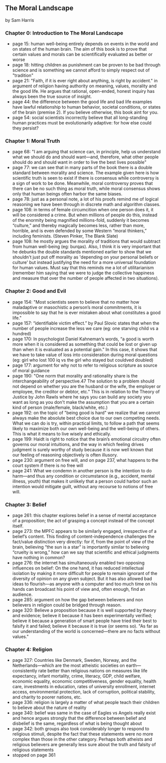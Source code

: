 ## The Moral Landscape

by Sam Harris

### Chapter 0: Introduction to The Moral Landscape
* page 15: human well-being entirely depends on events in the world and on states of the human brain. The aim of this book is to prove that certain values and morals can be scientifically evaluated as better or worse
* page 18: hitting children as punishment can be proven to be bad through science and is something we cannot afford to simply respect out of "tradition"
* page 21: "Faith, if it is ever right about anything, is right by accident." in argument of religion having authority on meaning, values, morality and the good life. He argues that rational, open-ended, honest inquiry has always been the true source of insight.
* page 44: the difference between the good life and bad life examples have lawful relationship to human behavior, societal conditions, or states of the brain (premise 2). If you believe otherwise, this book aint for you.
* page 54: social scientists incorrectly believe that all long-standing human practices must be evolutionarily adaptive: for how else could they persist?

### Chapter 1: Moral Truth
* page 68: "I am arguing that science can, in principle, help us understand what we should do and should want—and, therefore, what other people should do and should want in order to live the best lives possible"
* page 77: we can see that in many parts of the book there is a double standard between morality and science. The example given here is how scientific truth is seen to exist if there is consensus while controversy is a sign of work to be done. Meanwhile, moral controversy proves that there can be no such thing as moral truth, while moral consensus shows only that human beings often harbor the same biases. 
* page 78: just as a personal note, a lot of his proofs remind me of logical reasoning we have been through in discrete math and algorithm classes.
* page 108: in terms of female circumcition when one person does it, it will be considered a crime. But when millions of people do this, instead of the enormity being magnified millions-fold, suddenly it becomes “culture,” and thereby magically becomes less, rather than more, horrible, and is even defended by some Western “moral thinkers,” including feminists. (Steven Pinker, The Blank Slate)
* page 108: he mostly argues the morality of traditions that would subtract from human well-being (eg: burqas). Also, I think it is very important that he debunks the double standards mentioned earlier to show that we shouldn't just put off morality as 'depending on your personal beliefs or culture' but instead justifying the need for a more universal foundation for human values. Must say that this reminds me a lot of utilitarianism (remember him saying that we were to judge the collective happiness and measure that over the number of people affected in two situations).

### Chapter 2: Good and Evil
* page 154: "Most scientists seem to believe that no matter how maladaptive or masochistic a person’s moral commitments, it is impossible to say that he is ever mistaken about what constitutes a good life."
* page 157: “identifiable victim effect.” by Paul Slovic states that when the number of people increase the less we care (eg: one starving child vs a hundred)
* page 170: In psychologist Daniel Kahneman’s words, “a good is worth more when it is considered as something that could be lost or given up than when it is evaluated as a potential gain." In this case, it shows that we have to take value of loss into consideration during moral questions (eg: girl who lost 100 iq vs the girl who stayed but couldved doubled)
* page 177: argument for why not to refer to religious scripture as source of moral guidance
* page 190: "One norm that morality and rationality share is the interchangeability of perspective.47 The solution to a problem should not depend on whether you are the husband or the wife, the employer or employee, the creditor or debtor, etc." This is in relation to the Theory of Justice by John Rawls where he says you can build any society you want as long as you don't make the assumption that you are a certain kind of person (male/female, black/white, etc.)
* page 192: on the topic of "being good is hard" we realize that we cannot always make the absolute best choice due to our own competing needs. What we can do is try, within practical limits, to follow a path that seems likely to maximize both our own well-being and the well-being of others. This is what it means to live wisely and ethically.
* page 199: Haidt is right to notice that the brain’s emotional circuitry often governs our moral intuitions, and the way in which feeling drives judgment is surely worthy of study because it is now well known that our feeling of reasoning objectively is often illusory.
* page 230: argument on free will, and on page 237, what happens to the court system if there is no free will
* page 241: What we condemn in another person is the intention to do harm—and thus any condition or circumstance (e.g., accident, mental illness, youth) that makes it unlikely that a person could harbor such an intention would mitigate guilt, without any recourse to notions of free will.

### Chapter 3: Belief
* page 261: this chapter explores belief in a sense of mental acceptance of a proposition; the act of grasping a concept instead of the concept itself.
* page 273: the MPFC appears to be similarly engaged, irrespective of a belief’s content. This finding of content-independence challenges the fact/value distinction very directly: for if, from the point of view of the brain, believing “the sun is a star” is importantly similar to believing “cruelty is wrong,” how can we say that scientific and ethical judgments have nothing in common?
* page 276: the internet has simultaneously enabled two opposing influences on belief: On the one hand, it has reduced intellectual isolation by making it more difficult for people to remain ignorant of the diversity of opinion on any given subject. But it has also allowed bad ideas to flourish—as anyone with a computer and too much time on his hands can broadcast his point of view and, often enough, find an audience.
* page 285: argument on how the gap between believers and non believers in religion could be bridged through reason.
* page 320: Believe a proposition because it is well supported by theory and evidence; believe it because it has been experimentally verified; believe it because a generation of smart people have tried their best to falsify it and failed; believe it because it is true (or seems so). "As far as our understanding of the world is concerned—there are no facts without values."

### Chapter 4: Religion
* page 327: Countries like Denmark, Sweden, Norway, and the Netherlands—which are the most atheistic societies on earth—consistently rate better than religious nations on measures like life expectancy, infant mortality, crime, literacy, GDP, child welfare, economic equality, economic competitiveness, gender equality, health care, investments in education, rates of university enrollment, internet access, environmental protection, lack of corruption, political stability, and charity to poorer nations, etc.
* page 336: religion is largely a matter of what people teach their children to believe about the nature of reality
* page 340: belief was same in the case of Eagles vs Angels really exist and hence argues strongly that the difference between belief and disbelief is the same, regardless of what is being thought about
* page 342: both groups also took considerably longer to respond to religious stimuli, despite the fact that these statements were no more complex than those in the other category. Perhaps both atheists and religious believers are generally less sure about the truth and falsity of religious statements
* stopped on page 361